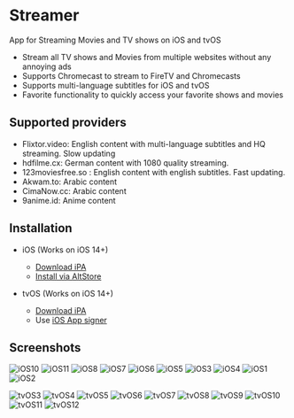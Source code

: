 # Streamer
App for Streaming Movies and TV shows on iOS and tvOS
- Stream all TV shows and Movies from multiple websites without any annoying ads
- Supports Chromecast to stream to FireTV and Chromecasts
- Supports multi-language subtitles for iOS and tvOS
- Favorite functionality to quickly access your favorite shows and movies 

## Supported providers 
- Flixtor.video: English content with multi-language subtitles and HQ streaming. Slow updating
- hdfilme.cx: German content with 1080 quality streaming.
- 123moviesfree.so : English content with english subtitles. Fast updating.
- Akwam.to: Arabic content
- CimaNow.cc: Arabic content
- 9anime.id: Anime content

## Installation 


- iOS (Works on iOS 14+)
  - [Download iPA](https://github.com/StreamerApp/Streamer/releases/latest/download/Streamer-iOS.ipa)
  - [Install via AltStore](https://spx.vercel.app/1/altstore%3A%2F%2Finstall%3Furl%3Dhttps%3A%2F%2Fgithub.com%2FStreamerApp%2FStreamer%2Freleases%2Flatest%2Fdownload%2FStreamer-iOS.ipa)

- tvOS (Works on iOS 14+)
  - [Download iPA](https://github.com/StreamerApp/Streamer/releases/latest/download/Streamer-tvOS.ipa)
  - Use [iOS App signer](https://www.iosappsigner.com/)


## Screenshots
![iOS10](https://user-images.githubusercontent.com/96978272/167290126-f7ceb91d-bd99-4eba-b4af-03879b9bd577.png)
![iOS11](https://user-images.githubusercontent.com/96978272/167290135-6c04772e-d91e-40f6-8d27-5a110b1e1830.png)
![iOS8](https://user-images.githubusercontent.com/96978272/167290121-ecd556fb-30a8-46a0-98f6-b6793bdc2470.png)
![iOS7](https://user-images.githubusercontent.com/96978272/167290115-06b0b29f-d7aa-41c3-8b24-5e5d0ff09f9e.png)
![iOS6](https://user-images.githubusercontent.com/96978272/167290112-cfd8e749-6a11-4bb5-aea7-2c877e2e3a38.png)
![iOS5](https://user-images.githubusercontent.com/96978272/167290110-602d6923-e9fe-495a-893a-012db198e16c.png)
![iOS3](https://user-images.githubusercontent.com/96978272/167290102-21e68fba-1203-4d5d-b60a-b9473f8ca584.png)
![iOS4](https://user-images.githubusercontent.com/96978272/167290104-9ad0c975-22df-4bf9-af7b-70a44ebdc206.png)
![iOS1](https://user-images.githubusercontent.com/96978272/167290089-1561a697-4b1b-410d-ae49-d4151baa686e.png)
![iOS2](https://user-images.githubusercontent.com/96978272/167290093-0f964588-2aa3-4318-9071-9a1cf2dec529.png)
 
![tvOS3](https://user-images.githubusercontent.com/96978272/167290141-71c96a2a-3592-4749-b87f-5415d85ea98a.png)
![tvOS4](https://user-images.githubusercontent.com/96978272/167290144-325e44e3-40a9-47b4-84e3-e21cb043871d.png)
![tvOS5](https://user-images.githubusercontent.com/96978272/167290150-acbc3e3f-b426-4526-9639-05356495184f.png)
![tvOS6](https://user-images.githubusercontent.com/96978272/167290152-af2a3839-828a-4ee9-a55e-762a46805ad5.png)
![tvOS7](https://user-images.githubusercontent.com/96978272/167290169-2e724594-d0a4-4059-acef-9205e33d756c.png)
![tvOS8](https://user-images.githubusercontent.com/96978272/167290175-2782a2df-20d9-4c1a-b94d-dd414128d1a3.png)
![tvOS9](https://user-images.githubusercontent.com/96978272/167290181-b097949c-1348-46e5-98c1-3f8142f269ea.png)
![tvOS10](https://user-images.githubusercontent.com/96978272/167290198-06ea955d-0708-420a-b1e9-5289d4d63784.png)
![tvOS11](https://user-images.githubusercontent.com/96978272/167290211-3ccea8f9-86fc-41d8-b88c-8230f1b82741.png)
![tvOS12](https://user-images.githubusercontent.com/96978272/167290216-14239db4-8136-45c8-9063-914cd7fd96d7.png)
